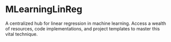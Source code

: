 # MLearningLinReg
A centralized hub for linear regression in machine learning. Access a wealth of resources, code implementations, and project templates to master this vital technique.
